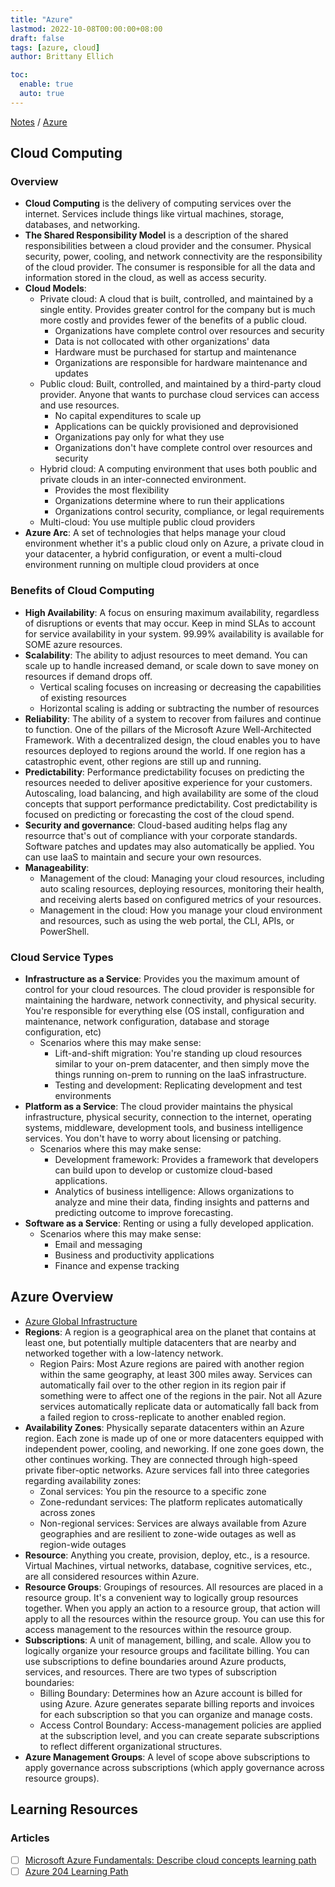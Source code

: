 ```yaml
---
title: "Azure"
lastmod: 2022-10-08T00:00:00+08:00
draft: false
tags: [azure, cloud]
author: Brittany Ellich

toc:
  enable: true
  auto: true
---
```


[Notes](../../notes) / [Azure](./)

## Cloud Computing

### Overview

* **Cloud Computing** is the delivery of computing services over the internet. Services include things like virtual machines, storage, databases, and networking.
* **The Shared Responsibility Model** is a description of the shared responsibilities between a cloud provider and the consumer. Physical security, power, cooling, and network connectivity are the responsibility of the cloud provider. The consumer is responsible for all the data and information stored in the cloud, as well as access security.
* **Cloud Models**:
  * Private cloud: A cloud that is built, controlled, and maintained by a single entity. Provides greater control for the company but is much more costly and provides fewer of the benefits of a public cloud.
    * Organizations have complete control over resources and security
    * Data is not collocated with other organizations' data
    * Hardware must be purchased for startup and maintenance
    * Organizations are responsible for hardware maintenance and updates
  * Public cloud: Built, controlled, and maintained by a third-party cloud provider. Anyone that wants to purchase cloud services can access and use resources.
    * No capital expenditures to scale up
    * Applications can be quickly provisioned and deprovisioned
    * Organizations pay only for what they use
    * Organizations don't have complete control over resources and security
  * Hybrid cloud: A computing environment that uses both poublic and private clouds in an inter-connected environment.
    * Provides the most flexibility
    * Organizations determine where to run their applications
    * Organizations control security, compliance, or legal requirements
  * Multi-cloud: You use multiple public cloud providers
* **Azure Arc**: A set of technologies that helps manage your cloud environment whether it's a public cloud only on Azure, a private cloud in your datacenter, a hybrid configuration, or event a multi-cloud environment running on multiple cloud providers at once

### Benefits of Cloud Computing

* **High Availability**: A focus on ensuring maximum availability, regardless of disruptions or events that may occur. Keep in mind SLAs to account for service availability in your system. 99.99% availability is available for SOME azure resources.
* **Scalability**: The ability to adjust resources to meet demand. You can scale up to handle increased demand, or scale down to save money on resources if demand drops off.
  * Vertical scaling focuses on increasing or decreasing the capabilities of existing resources
  * Horizontal scaling is adding or subtracting the number of resources
* **Reliability**: The ability of a system to recover from failures and continue to function. One of the pillars of the Microsoft Azure Well-Architected Framework. With a decentralized design, the cloud enables you to have resources deployed to regions around the world. If one region has a catastrophic event, other regions are still up and running.
* **Predictability**: Performance predictability focuses on predicting the resources needed to deliver apositive experience for your customers. Autoscaling, load balancing, and high availability are some of the cloud concepts that support performance predictability. Cost predictability is focused on predicting or forecasting the cost of the cloud spend.
* **Security and governance**: Cloud-based auditing helps flag any resourrce that's out of compliance with your corporate standards. Software patches and updates may also automatically be applied. You can use IaaS to maintain and secure your own resources.
* **Manageability**:
  * Management of the cloud: Managing your cloud resources, including auto scaling resources, deploying resources, monitoring their health, and receiving alerts based on configured metrics of your resources.
  * Management in the cloud: How you manage your cloud environment and resources, such as using the web portal, the CLI, APIs, or PowerShell.

### Cloud Service Types

* **Infrastructure as a Service**: Provides you the maximum amount of control for your cloud resources. The cloud provider is responsible for maintaining the hardware, network connectivity, and physical security. You're responsible for everything else (OS install, configuration and maintenance, network configuration, database and storage configuration, etc)
  * Scenarios where this may make sense:
    * Lift-and-shift migration: You're standing up cloud resources similar to your on-prem datacenter, and then simply move the things running on-prem to running on the IaaS infrastructure.
    * Testing and development: Replicating development and test environments
* **Platform as a Service**: The cloud provider maintains the physical infrastructure, physical security, connection to the internet, operating systems, middleware, development tools, and business intelligence services. You don't have to worry about licensing or patching.
  * Scenarios where this may make sense:
    * Development framework: Provides a framework that developers can build upon to develop or customize cloud-based applications.
    * Analytics of business intelligence: Allows organizations to analyze and mine their data, finding insights and patterns and predicting outcome to improve forecasting.
* **Software as a Service**: Renting or using a fully developed application.
  * Scenarios where this may make sense:
    * Email and messaging
    * Business and productivity applications
    * Finance and expense tracking

## Azure Overview

* [Azure Global Infrastructure](https://infrastructuremap.microsoft.com/)
* **Regions**: A region is a geographical area on the planet that contains at least one, but potentially multiple datacenters that are nearby and networked together with a low-latency network.
  * Region Pairs: Most Azure regions are paired with another region within the same geography, at least 300 miles away. Services can automatically fail over to the other region in its region pair if something were to affect one of the regions in the pair. Not all Azure services automatically replicate data or automatically fall back from a failed region to cross-replicate to another enabled region.
* **Availability Zones**: Physically separate datacenters within an Azure region. Each zone is made up of one or more datacenters equipped with independent power, cooling, and neworking. If one zone goes down, the other continues working. They are connected through high-speed private fiber-optic networks. Azure services fall into three categories regarding availability zones:
  * Zonal services: You pin the resource to a specific zone
  * Zone-redundant services: The platform replicates automatically across zones
  * Non-regional services: Services are always available from Azure geographies and are resilient to zone-wide outages as well as region-wide outages
* **Resource**: Anything you create, provision, deploy, etc., is a resource. Virtual Machines, virtual networks, database, cognitive services, etc., are all considered resources within Azure.
* **Resource Groups**: Groupings of resources. All resources are placed in a resource group. It's a convenient way to logically group resources together. When you apply an action to a resource group, that action will apply to all the resources within the resource group. You can use this for access management to the resources within the resource group.
* **Subscriptions**: A unit of management, billing, and scale. Allow you to logically organize your resource groups and facilitate billing. You can use subscriptions to define boundaries around Azure products, services, and resources. There are two types of subscription boundaries:
  * Billing Boundary: Determines how an Azure account is billed for using Azure. Azure generates separate billing reports and invoices for each subscription so that you can organize and manage costs.
  * Access Control Boundary: Access-management policies are applied at the subscription level, and you can create separate subscriptions to reflect different organizational structures.
* **Azure Management Groups**: A level of scope above subscriptions to apply governance across subscriptions (which apply governance across resource groups).

## Learning Resources

### Articles

* [ ] [Microsoft Azure Fundamentals: Describe cloud concepts learning path](https://learn.microsoft.com/en-us/training/paths/microsoft-azure-fundamentals-describe-cloud-concepts/)
* [ ] [Azure 204 Learning Path](https://learn.microsoft.com/en-us/training/paths/create-azure-app-service-web-apps/)
